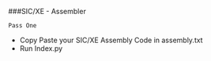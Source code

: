###SIC/XE - Assembler

`Pass One`
- Copy Paste your SIC/XE Assembly Code in assembly.txt
- Run Index.py